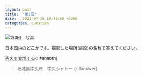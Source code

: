 ```yaml
---
layout: post
title:  "第3回"
date:   2021-07-20 19:40:00 +0900
categories: question
---
```


![第3回　写真](/kokodoko/images/q3.jpg)

日本国内のどこかです。撮影した場所(施設)の名称で答えてください。

[答えを表示する](javascript:void(0)){: #ansbtn}

>茨城県牛久市　牛久シャトー
{: #answer}
